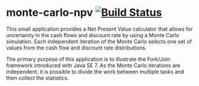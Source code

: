 monte-carlo-npv [![Build Status](https://travis-ci.org/AlanHohn/monte-carlo-npv.png)](https://travis-ci.org/AlanHohn/monte-carlo-npv)
===============

This small application provides a Net Present Value calculator that allows for
uncertainty in the cash flows and discount rate by using a Monte Carlo
simulation. Each independent iteration of the Monte Carlo selects one set of
values from the cash flow and discount rate distributions.

The primary purpose of this application is to illustrate the Fork/Join
framework introduced with Java SE 7. As the Monte Carlo iterations are
independent, it is possible to divide the work between multiple tasks
and then collect the statistics.
 

